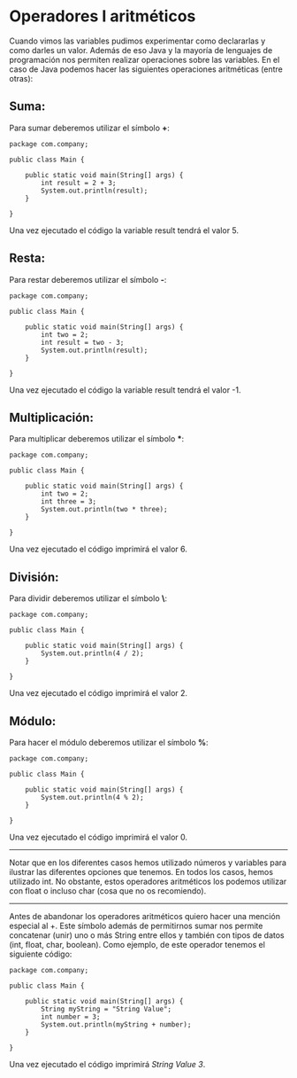 # Operadores I aritméticos

Cuando vimos las variables pudimos experimentar como declararlas y como darles un valor. Además de eso Java y la mayoría de lenguajes de programación nos permiten realizar operaciones sobre las variables. En el caso de Java podemos hacer las siguientes operaciones aritméticas (entre otras):

## Suma:

Para sumar deberemos utilizar el símbolo **+**:
```
package com.company;  
  
public class Main {  
  
    public static void main(String[] args) {  
        int result = 2 + 3;  
        System.out.println(result);  
    }  
  
}
```
Una vez ejecutado el código la variable result tendrá el valor 5.

## Resta:

Para restar deberemos utilizar el símbolo **-**:

```
package com.company;  
  
public class Main {  
  
    public static void main(String[] args) {  
        int two = 2;  
        int result = two - 3;  
        System.out.println(result);  
    }  
  
}
```
Una vez ejecutado el código la variable result tendrá el valor -1.

## Multiplicación:

Para multiplicar deberemos utilizar el símbolo **\***:

```
package com.company;  
  
public class Main {  
  
    public static void main(String[] args) {  
        int two = 2;  
        int three = 3;  
        System.out.println(two * three);  
    }  
  
}
```

Una vez ejecutado el código imprimirá el valor 6.

## División:

Para dividir deberemos utilizar el símbolo **\\**:
```
package com.company;  
  
public class Main {  
  
    public static void main(String[] args) {  
        System.out.println(4 / 2);  
    }  
  
}
```
Una vez ejecutado el código imprimirá el valor 2.

## Módulo:

Para hacer el módulo deberemos utilizar el símbolo **%**:
```
package com.company;  
  
public class Main {  
  
    public static void main(String[] args) {  
        System.out.println(4 % 2);  
    }  
  
}
```
Una vez ejecutado el código imprimirá el valor 0.
 
 ---
 
Notar que en los diferentes casos hemos utilizado números y variables para ilustrar las diferentes opciones que tenemos. En todos los casos, hemos utilizado int. No obstante, estos operadores aritméticos los podemos utilizar con float o incluso char (cosa que no os recomiendo).

---

Antes de abandonar los operadores aritméticos quiero hacer una mención especial al +. Este símbolo además de permitirnos sumar nos permite concatenar (unir) uno o más String entre ellos y también con tipos de datos (int, float, char, boolean). Como ejemplo, de este operador tenemos el siguiente código:

```
package com.company;  
  
public class Main {  
  
    public static void main(String[] args) {  
        String myString = "String Value";  
        int number = 3;  
        System.out.println(myString + number);  
    }  
  
}
```
Una vez ejecutado el código imprimirá *String Value 3*.
